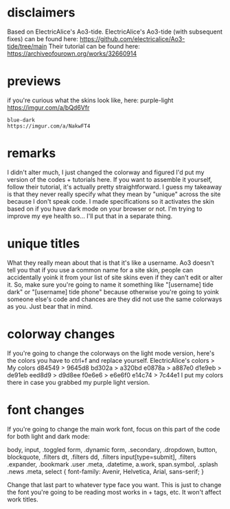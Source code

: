 # disclaimers
  Based on ElectricAlice's Ao3-tide. ElectricAlice's Ao3-tide (with subsequent fixes) can be found here: https://github.com/electricalice/Ao3-tide/tree/main
Their tutorial can be found here: https://archiveofourown.org/works/32660914

# previews
if you're curious what the skins look like, here: 
    purple-light
    https://imgur.com/a/bQd6Vfr

    blue-dark
    https://imgur.com/a/NakwFT4

# remarks
  I didn't alter much, I just changed the colorway and figured I'd put my version of the codes + tutorials here. If you want to assemble it yourself, follow their tutorial, it's actually pretty straightforward. I guess my takeaway is that they never really specify what they mean by "unique" across the site because I don't speak code.
  I made specifications so it activates the skin based on if you have dark mode on your browser or not. I'm trying to improve my eye health so... I'll put that in a separate thing.

# unique titles
  What they really mean about that is that it's like a username. Ao3 doesn't tell you that if you use a common name for a site skin, people can accidentally yoink it from your list of site skins even if they can't edit or alter it.
  So, make sure you're going to name it something like "[username] tide dark" or "[username] tide phone" because otherwise you're going to yoink someone else's code and chances are they did not use the same colorways as you. Just bear that in mind.

# colorway changes
  If you're going to change the colorways on the light mode version, here's the colors you have to ctrl+f and replace yourself.
ElectricAlice's colors > My colors
  d84549 > 9645d8
  bd302a > a320bd
  e0878a > a887e0
  d1e9eb > de91eb
  eed8d9 > d9d8ee
  f0e6e6 > e6e6f0
  e14c74 > 7c44e1
I put my colors there in case you grabbed my purple light version.

# font changes
 If you're going to change the main work font, focus on this part of the code for both light and dark mode:

body,
input,
.toggled form,
.dynamic form,
.secondary,
.dropdown,
button,
blockquote,
.filters dt,
.filters dd,
.filters input[type=submit],
.filters .expander,
.bookmark .user .meta,
.datetime,
a.work,
span.symbol,
.splash .news .meta,
select {
  font-family: Avenir, Helvetica, Arial, sans-serif;
}

Change that last part to whatever type face you want. This is just to change the font you're going to be reading most works in + tags, etc. It won't affect work titles.

  
    
